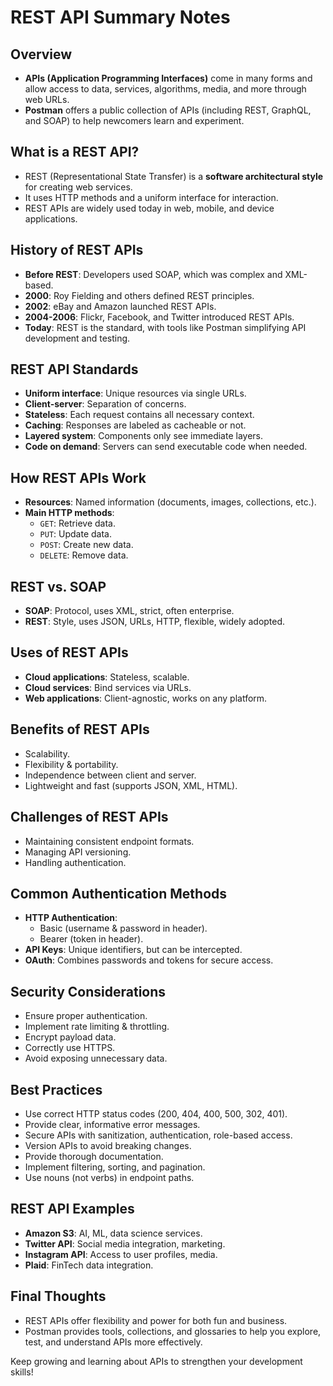 # REST API Summary Notes

## Overview
- **APIs (Application Programming Interfaces)** come in many forms and allow access to data, services, algorithms, media, and more through web URLs.
- **Postman** offers a public collection of APIs (including REST, GraphQL, and SOAP) to help newcomers learn and experiment.

## What is a REST API?
- REST (Representational State Transfer) is a **software architectural style** for creating web services.
- It uses HTTP methods and a uniform interface for interaction.
- REST APIs are widely used today in web, mobile, and device applications.

## History of REST APIs
- **Before REST**: Developers used SOAP, which was complex and XML-based.
- **2000**: Roy Fielding and others defined REST principles.
- **2002**: eBay and Amazon launched REST APIs.
- **2004-2006**: Flickr, Facebook, and Twitter introduced REST APIs.
- **Today**: REST is the standard, with tools like Postman simplifying API development and testing.

## REST API Standards
- **Uniform interface**: Unique resources via single URLs.
- **Client-server**: Separation of concerns.
- **Stateless**: Each request contains all necessary context.
- **Caching**: Responses are labeled as cacheable or not.
- **Layered system**: Components only see immediate layers.
- **Code on demand**: Servers can send executable code when needed.

## How REST APIs Work
- **Resources**: Named information (documents, images, collections, etc.).
- **Main HTTP methods**:
  - `GET`: Retrieve data.
  - `PUT`: Update data.
  - `POST`: Create new data.
  - `DELETE`: Remove data.

## REST vs. SOAP
- **SOAP**: Protocol, uses XML, strict, often enterprise.
- **REST**: Style, uses JSON, URLs, HTTP, flexible, widely adopted.

## Uses of REST APIs
- **Cloud applications**: Stateless, scalable.
- **Cloud services**: Bind services via URLs.
- **Web applications**: Client-agnostic, works on any platform.

## Benefits of REST APIs
- Scalability.
- Flexibility & portability.
- Independence between client and server.
- Lightweight and fast (supports JSON, XML, HTML).

## Challenges of REST APIs
- Maintaining consistent endpoint formats.
- Managing API versioning.
- Handling authentication.

## Common Authentication Methods
- **HTTP Authentication**:
  - Basic (username & password in header).
  - Bearer (token in header).
- **API Keys**: Unique identifiers, but can be intercepted.
- **OAuth**: Combines passwords and tokens for secure access.

## Security Considerations
- Ensure proper authentication.
- Implement rate limiting & throttling.
- Encrypt payload data.
- Correctly use HTTPS.
- Avoid exposing unnecessary data.

## Best Practices
- Use correct HTTP status codes (200, 404, 400, 500, 302, 401).
- Provide clear, informative error messages.
- Secure APIs with sanitization, authentication, role-based access.
- Version APIs to avoid breaking changes.
- Provide thorough documentation.
- Implement filtering, sorting, and pagination.
- Use nouns (not verbs) in endpoint paths.

## REST API Examples
- **Amazon S3**: AI, ML, data science services.
- **Twitter API**: Social media integration, marketing.
- **Instagram API**: Access to user profiles, media.
- **Plaid**: FinTech data integration.

## Final Thoughts
- REST APIs offer flexibility and power for both fun and business.
- Postman provides tools, collections, and glossaries to help you explore, test, and understand APIs more effectively.

Keep growing and learning about APIs to strengthen your development skills!
